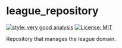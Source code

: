 # league_repository

[![style: very good analysis][very_good_analysis_badge]][very_good_analysis_link]
[![License: MIT][license_badge]][license_link]

Repository that manages the league domain.

[license_badge]: https://img.shields.io/badge/license-MIT-blue.svg
[license_link]: https://opensource.org/licenses/MIT
[very_good_analysis_badge]: https://img.shields.io/badge/style-very_good_analysis-B22C89.svg
[very_good_analysis_link]: https://pub.dev/packages/very_good_analysis
